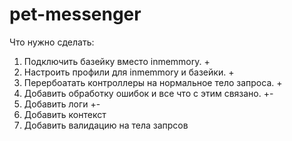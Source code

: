 # pet-messenger

Что нужно сделать:

1. Подключить базейку вместо inmemmory. +
2. Настроить профили для inmemmory и базейки. +
3. Перербоатать контроллеры на нормальное тело запроса. +
4. Добавить обработку ошибок и все что с этим связано. +-
5. Добавить логи +-
6. Добавить контекст
7. Добавить валидацию на тела запрсов